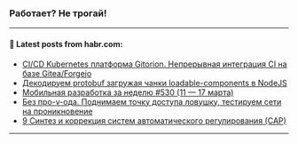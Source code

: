 ### Работает? Не трогай!

---
<!--
#### 🛠️ Technical stack:

![Java](https://img.shields.io/badge/Java-informational?logo=Oracle&style=flat&logoColor=white&color=FF4500)
![Kotlin](https://img.shields.io/badge/Kotlin-informational?logo=Kotlin&style=flat&logoColor=white&color=774D97)
![TS](https://img.shields.io/badge/TypeScript-informational?logo=typeScript&style=flat&logoColor=black&color=017acc)
![Python](https://img.shields.io/badge/Python-informational?logo=Python&style=flat&logoColor=black&color=ffdd54) <br>
![Spring](https://img.shields.io/badge/Spring-informational?logo=Spring&style=flat&logoColor=white&color=6DB33F) 
![SpringBoot](https://img.shields.io/badge/SpringBoot-informational?logo=SpringBoot&style=flat&logoColor=white&color=6DB33F)
![Nest](https://img.shields.io/badge/NestJS-informational?logo=NestJS&style=flat&logoColor=white&color=E0234E) 
![NodeJS](https://img.shields.io/badge/NodeJS-informational?logo=node.js&style=flat&logoColor=white&color=70A760)<br>
![PostgreSQL](https://img.shields.io/badge/PostgreSQL-informational?logo=PostgreSQL&style=flat&logoColor=white&color=DAA520)
![MongoDB](https://img.shields.io/badge/MongoDB-informational?logo=MongoDB&style=flat&logoColor=white&color=870000)
![Apache](https://img.shields.io/badge/Apache-informational?logo=apache&style=flat&logoColor=white&color=f74e28)

___ 


#### 🛠️ Most used languages:

[![Top Langs](https://github-readme-stats-git-master-advtsetting-gmailcom.vercel.app/api/top-langs/?username=zloylis&langs_count=10&hide_title=true&title_color=e6edf3&size_weight=0.5&count_weight=0.5&layout=compact&hide_border=true&theme=dracula)](https://github.com/zloylis)

---
-->

#### 💬 Latest posts from habr.com:

<!-- BLOG-POST-LIST:START -->
- [CI/CD Kubernetes платформа Gitorion. Непрерывная интеграция CI на базе Gitea/Forgejo](https://habr.com/ru/companies/gitorion/articles/799933/?utm_source=habrahabr&utm_medium=rss&utm_campaign=799933)
- [Декодируем protobuf загружая чанки loadable-components в NodeJS](https://habr.com/ru/articles/800861/?utm_source=habrahabr&utm_medium=rss&utm_campaign=800861)
- [Мобильная разработка за неделю #530 &lpar;11 — 17 марта&rpar;](https://habr.com/ru/companies/productivity_inside/articles/800857/?utm_source=habrahabr&utm_medium=rss&utm_campaign=800857)
- [Без про-v-ода. Поднимаем точку доступа ловушку, тестируем сети на проникновение](https://habr.com/ru/articles/800853/?utm_source=habrahabr&utm_medium=rss&utm_campaign=800853)
- [9 Синтез и коррекция систем автоматического регулирования &lpar;САР&rpar;](https://habr.com/ru/articles/797669/?utm_source=habrahabr&utm_medium=rss&utm_campaign=797669)
<!-- BLOG-POST-LIST:END -->

---
<!--[![Top Langs](https://github-readme-stats-git-master-advtsetting-gmailcom.vercel.app/api/top-langs/?username=zloylis&langs_count=10&hide_title=false&title_color=e6edf3&size_weight=0.5&count_weight=0.5&layout=compact&hide_border=true&theme=dracula)](https://github.com/zloylis)
![GitHub stats](https://github-readme-stats-git-master-advtsetting-gmailcom.vercel.app/api?username=zloylis&show_icons=true&hide_border=true&theme=dracula&hide_title=true&include_all_commits=true&count_private=true&hide=contribs&hide_rank=true)-->
